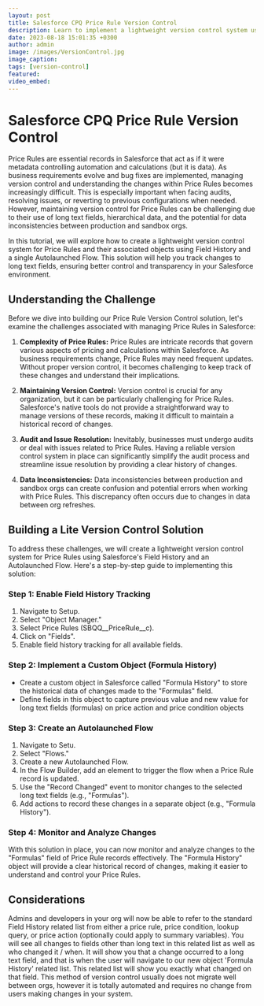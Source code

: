 ```yaml
---
layout: post
title: Salesforce CPQ Price Rule Version Control
description: Learn to implement a lightweight version control system using Field History and Autolaunched Flows to track changes in long text fields, ensuring smoother audits, issue resolutions, and an error-free Salesforce environment.
date: 2023-08-18 15:01:35 +0300
author: admin
image: /images/VersionControl.jpg
image_caption: 
tags: [version-control]
featured:
video_embed: 
---
```

# Salesforce CPQ Price Rule Version Control

Price Rules are essential records in Salesforce that act as if it were metadata controlling automation and calculations (but it is data). As business requirements evolve and bug fixes are implemented, managing version control and understanding the changes within Price Rules becomes increasingly difficult. This is especially important when facing audits, resolving issues, or reverting to previous configurations when needed. However, maintaining version control for Price Rules can be challenging due to their use of long text fields, hierarchical data, and the potential for data inconsistencies between production and sandbox orgs.

In this tutorial, we will explore how to create a lightweight version control system for Price Rules and their associated objects using Field History and a single Autolaunched Flow. This solution will help you track changes to long text fields, ensuring better control and transparency in your Salesforce environment.

## Understanding the Challenge

Before we dive into building our Price Rule Version Control solution, let's examine the challenges associated with managing Price Rules in Salesforce:

1. **Complexity of Price Rules:** Price Rules are intricate records that govern various aspects of pricing and calculations within Salesforce. As business requirements change, Price Rules may need frequent updates. Without proper version control, it becomes challenging to keep track of these changes and understand their implications.

2. **Maintaining Version Control:** Version control is crucial for any organization, but it can be particularly challenging for Price Rules. Salesforce's native tools do not provide a straightforward way to manage versions of these records, making it difficult to maintain a historical record of changes.

3. **Audit and Issue Resolution:** Inevitably, businesses must undergo audits or deal with issues related to Price Rules. Having a reliable version control system in place can significantly simplify the audit process and streamline issue resolution by providing a clear history of changes.

4. **Data Inconsistencies:** Data inconsistencies between production and sandbox orgs can create confusion and potential errors when working with Price Rules. This discrepancy often occurs due to changes in data between org refreshes.

## Building a Lite Version Control Solution

To address these challenges, we will create a lightweight version control system for Price Rules using Salesforce's Field History and an Autolaunched Flow. Here's a step-by-step guide to implementing this solution:

### Step 1: Enable Field History Tracking

1. Navigate to Setup.
2. Select "Object Manager."
3. Select Price Rules (SBQQ__PriceRule__c).
4. Click on "Fields".
5. Enable field history tracking for all available fields.

### Step 2: Implement a Custom Object (Formula History)

- Create a custom object in Salesforce called "Formula History" to store the historical data of changes made to the "Formulas" field.
- Define fields in this object to capture previous value and new value for long text fields (formulas) on price action and price condition objects

### Step 3: Create an Autolaunched Flow

1. Navigate to Setu.
3. Select "Flows."
4. Create a new Autolaunched Flow.
5. In the Flow Builder, add an element to trigger the flow when a Price Rule record is updated.
6. Use the "Record Changed" event to monitor changes to the selected long text fields (e.g., "Formulas").
7. Add actions to record these changes in a separate object (e.g., "Formula History").

### Step 4: Monitor and Analyze Changes

With this solution in place, you can now monitor and analyze changes to the "Formulas" field of Price Rule records effectively. The "Formula History" object will provide a clear historical record of changes, making it easier to understand and control your Price Rules.

## Considerations

Admins and developers in your org will now be able to refer to the standard Field History related list from either a price rule, price condition, lookup query, or price action (optionally could apply to summary variables). You will see all changes to fields other than long text in this related list as well as who changed it / when. It will show you that a change occurred to a long text field, and that is when the user will navigate to our new object 'Formula History' related list. This related list will show you exactly what changed on that field. This method of version control usually does not migrate well between orgs, however it is totally automated and requires no change from users making changes in your system.
